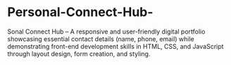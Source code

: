 # Personal-Connect-Hub-
Sonal Connect Hub – A responsive and user-friendly digital portfolio showcasing essential contact details (name, phone, email) while demonstrating front-end development skills in HTML, CSS, and JavaScript through layout design, form creation, and styling.
